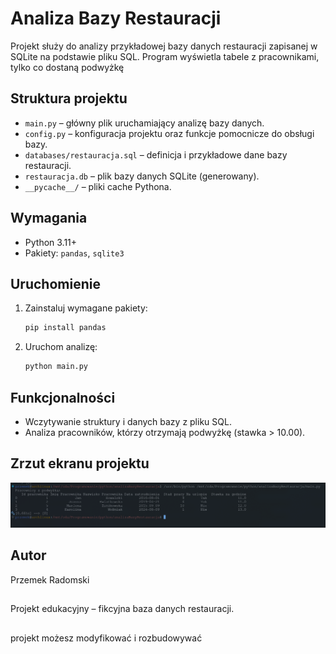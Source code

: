 # Analiza Bazy Restauracji

Projekt służy do analizy przykładowej bazy danych restauracji zapisanej w SQLite na podstawie pliku SQL.
Program wyświetla tabele z pracownikami, tylko co dostaną podwyżkę

## Struktura projektu

- `main.py` – główny plik uruchamiający analizę bazy danych.
- `config.py` – konfiguracja projektu oraz funkcje pomocnicze do obsługi bazy.
- `databases/restauracja.sql` – definicja i przykładowe dane bazy restauracji.
- `restauracja.db` – plik bazy danych SQLite (generowany).
- `__pycache__/` – pliki cache Pythona.

## Wymagania

- Python 3.11+
- Pakiety: `pandas`, `sqlite3`

## Uruchomienie

1. Zainstaluj wymagane pakiety:
    ```bash
    pip install pandas
    ```
2. Uruchom analizę:
    ```bash
    python main.py
    ```

## Funkcjonalności

- Wczytywanie struktury i danych bazy z pliku SQL.
- Analiza pracowników, którzy otrzymają podwyżkę (stawka > 10.00).




## Zrzut ekranu projektu

![Zrzut ekranu](screens/screenshot.png)

## Autor
Przemek Radomski

##
Projekt edukacyjny – fikcyjna baza danych restauracji.
##
projekt możesz modyfikować i rozbudowywać


